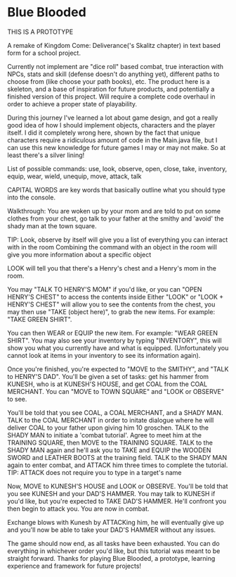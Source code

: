 # Blue Blooded
THIS IS A PROTOTYPE

A remake of Kingdom Come: Deliverance('s Skalitz chapter) in text based form for a school project.

Currently not implement are "dice roll" based combat, true interaction with NPCs, stats and skill (defense doesn't do anything yet), different paths to choose from (like choose your path books), etc.
The product here is a skeleton, and a base of inspiration for future products, and potentially a finished version of this project. Will require a complete code overhaul in order to achieve a proper state of playability.

During this journey I've learned a lot about game design, and got a really good idea of how I should implement objects, characters and the player itself. I did it completely wrong here, shown by the fact that unique characters require a ridiculous amount of code in the Main.java file, but I can use this new knowledge for future games I may or may not make. So at least there's a silver lining!







List of possible commands:
use, look, observe, open, close, take, inventory, equip, wear, wield, unequip, move, attack, talk


CAPITAL WORDS are key words that basically outline what you should type into the console.

Walkthrough:
You are woken up by your mom and are told to put on some clothes from your chest, go talk to your father at the smithy and 'avoid' the shady man at the town square.

TIP: Look, observe by itself will give you a list of everything you can interact with in the room
     Combining the command with an object in the room will give you more information about a specific object
     
LOOK will tell you that there's a Henry's chest and a Henry's mom in the room.
  
  You may "TALK TO HENRY'S MOM" if you'd like, or you can "OPEN HENRY'S CHEST" to access the contents inside
  Either "LOOK" or "LOOK + HENRY'S CHEST" will allow you to see the contents from the chest, you may then use "TAKE (object here)", to   grab the new items. For example: "TAKE GREEN SHIRT".
  
  You can then WEAR or EQUIP the new item. For example: "WEAR GREEN SHIRT". You may also see your inventory by typing "INVENTORY", this will show you what you currently have and what is equipped. (Unfortunately you cannot look at items in your inventory to see its information again).
  
  Once you're finished, you're expected to "MOVE to the SMITHY", and "TALK to HENRY'S DAD". You'll be given a set of tasks: get his hammer from KUNESH, who is at KUNESH'S HOUSE, and get COAL from the COAL MERCHANT. You can "MOVE to TOWN SQUARE" and "LOOK or OBSERVE" to see.
  
  You'll be told that you see COAL, a COAL MERCHANT, and a SHADY MAN.
  TALK to the COAL MERCHANT in order to initate dialogue where he will deliver COAL to your father upon giving him 10 groschen.
  TALK to the SHADY MAN to initiate a 'combat tutorial'.
    Agree to meet him at the TRAINING SQUARE, then MOVE to the TRAINING SQUARE.
    TALK to the SHADY MAN again and he'll ask you to TAKE and EQUIP the WOODEN SWORD and LEATHER BOOTS at the training field.
    TALK to the SHADY MAN again to enter combat, and ATTACK him three times to complete the tutorial.
 TIP: ATTACK does not require you to type in a target's name   
 
 Now, MOVE to KUNESH'S HOUSE and LOOK or OBSERVE. You'll be told that you see KUNESH and your DAD'S HAMMER. You may talk to KUNESH if you'd like, but you're expected to TAKE DAD'S HAMMER. He'll confront you then begin to attack you. You are now in combat.
 
Exchange blows with Kunesh by ATTACKing him, he will eventually give up and you'll now be able to take your DAD'S HAMMER without any issues.

The game should now end, as all tasks have been exhausted. You can do everything in whichever order you'd like, but this tutorial was meant to be straight forward. Thanks for playing Blue Blooded, a prototype, learning experience and framework for future projects!
 
